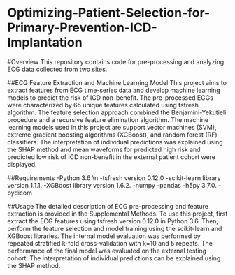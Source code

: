 # Optimizing-Patient-Selection-for-Primary-Prevention-ICD-Implantation

#Overview
This repository contains code for pre-processing and analyzing ECG data collected from two sites. 

##ECG Feature Extraction and Machine Learning Model
This project aims to extract features from ECG time-series data and develop machine learning models to predict the risk of ICD non-benefit. The pre-processed ECGs were characterized by 65 unique features calculated using tsfresh algorithm. The feature selection approach combined the Benjamini-Yekutieli procedure and a recursive feature elimination algorithm. The machine learning models used in this project are support vector machines (SVM), extreme gradient boosting algorithms (XGBoost), and random forest (RF) classifiers. The interpretation of individual predictions was explained using the SHAP method and mean waveforms for predicted high risk and predicted low risk of ICD non-benefit in the external patient cohort were displayed.

##Requirements
-Python 3.6 \n
-tsfresh version 0.12.0
-scikit-learn library version 1.1.1.
-XGBoost library version 1.6.2.
-numpy
-pandas
-h5py 3.7.0.
-pydicom

##Usage
The detailed description of ECG pre-processing and feature extraction is provided in the Supplemental Methods. To use this project, first extract the ECG features using tsfresh version 0.12.0 in Python 3.6. Then, perform the feature selection and model training using the scikit-learn and XGBoost libraries. The internal model evaluation was performed by repeated stratified k-fold cross-validation with k=10 and 5 repeats. The performance of the final model was evaluated on the external testing cohort. The interpretation of individual predictions can be explained using the SHAP method.
